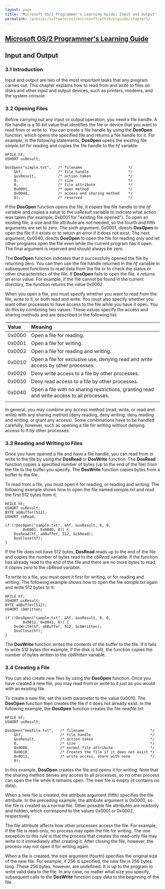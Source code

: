 ```yaml
---
layout: page
title: "Microsoft OS/2 Programmer's Learning Guide: Input and Output"
permalink: /pubs/pc/software/os2/microsoft/ptk10/plguide/chapter3/
---
```


[Microsoft OS/2 Programmer's Learning Guide](../)
---

Input and Output
---

### 3.1 Introduction

Input and output are two of the most important tasks that any program carries out. This chapter explains how
to read from and write to files on disks and other input and output devices, such as printers, modems, and the
system console.

### 3.2 Opening Files

Before carrying out any input or output operation, you need a file handle. A file handle is a 16-bit value
that identifies the file or device that you want to read from or write to. You can create a file handle by using
the **DosOpen** function, which opens the specified file and returns a file handle for it. For example, in the
following statements, **DosOpen** opens the existing file *simple.txt* for reading and copies the file handle to the
*hf* variable:

	HFILE hf;
	USHORT usResult;
	
	DosOpen("simple.txt",   /* filename                     */     
	    &hf,                /* file handle                  */
	    &usResult,          /* action taken                 */
	    0,                  /* size                         */
	    0,                  /* file attribute               */
	    0x0001,             /* open method                  */
	    0x0040,             /* access and sharing method    */
	    0);                 /* reserved                     */

If the **DosOpen** function opens the file, it copies the file handle to the *hf* variable and copies a value to
the *usResult* variable to indicate what action was taken (for example, 0x0001 for "existing file opened"). To open
an existing file, a size and file attribute are not needed, so the fourth and fifth arguments are set to zero.
The sixth argument, 0x0001, directs **DosOpen** to open the file if it exists or to return an error if it does not
exist. The next argument, 0x0040, directs **DosOpen** to open the file for reading only and let other programs open
the file even while the current program has it open. The final argument is reserved and should always be zero.

The **DosOpen** function indicates that it successfully opened the file by returning zero. You can then use the file
handle returned in the *hf* variable in subsequent functions to read data from the file or to check the status or
other characteristics of the file. If **DosOpen** fails to open the file, it returns an error value. For example,
if the file cannot be found in the current directory, the function returns the value 0x0002.

When you open a file, you must specify whether you want to read from the file, write to it, or both read and write.
You must also specify whether you want other processes to have access to the file while you have it open. You do this
by combining two values. These values specify the access and sharing methods and are described in the following list:

**Value**          | **Meaning**
:----------------- | :-------------
0x0000             | Open a file for reading.
0x0001             | Open a file for writing.
0x0002             | Open a file for reading and writing.
0x0010             | Open a file for exclusive use, denying read and write access by other processes.
0x0020             | Deny write access to a file by other processes.
0x0030             | Deny read access to a file by other processes.
0x0040             | Open a file with no sharing restrictions, granting read and write access to all processes.
                   |

In general, you may combine any access method (read, write, or read and write) with any sharing method
(deny reading, deny writing, deny reading and writing, or grant any access). Some combinations have to be
handled carefully, however, such as opening a file for writing without denying access to it by other processes.

### 3.3 Reading and Writing to Files

Once you have opened a file and have a file handle, you can read from or write to the file by using the
**DosRead** or **DosWrite** function. The **DosRead** function copies a specified number of bytes (up to the
end of the file) from the file to the buffer you specify. The **DosWrite** function copies bytes from a buffer
to the file.

To read from a file, you must open it for reading, or reading and writing. The following example shows how to
open the file named *sample.txt* and read the first 512 bytes from it:

	HFILE hf;
	USHORT usResult;
	BYTE abBuffer[512];
	USHORT cbRead;
	
	if (!DosOpen("sample.txt", &hf, &usResult, 0, 0,
	        0x0001, 0x0040, 0)) {
	    DosRead(hf, abBuffer, 512, &cbRead);
	    DosClose(hf);
	}

If the file does not have 512 bytes, **DosRead** reads up to the end of the file and copies the number of bytes
read to the *cbRead* variable. If the function has already read to the end of the file and there are no more bytes
to read, it copies zero to the *cbRead* variable.

To write to a file, you must open it first for writing, or for reading and writing. The following example shows
how to open the file *sample.txt* again and write 512 bytes to it:

	HFILE hf;
	USHORT usResult;
	BYTE abBuffer[512);
	USHORT cbWritten;
	
	if (!DosOpen("sample.txt", &hf, &usResult, 0, 0,
	        0x0011, 0x0041, 0)) {
  	    DosWrite(hf, abBuffer, 512, &cbWritten);
	    DosClose(hf);
	}

The **DosWrite** function writes the contents of the buffer to the file. If it fails to write 512 bytes
(for example, if the disk is full), the function copies the number of bytes written to the *cbWritten* variable.

### 3.4 Creating a File

You can also create new files by using the **DosOpen** function. Once you have created a new file, you may read
from or write to it just as you would with an existing file.

To create a new file, set the sixth parameter to the value 0x0010. The **DosOpen** function then creates the file
if it does not already exist. In the following example, the **DosOpen** function creates the file *newfile.txt*:

	HFILE hf;
	USHORT usResult;
	
	DosOpen("newfile.txt",   /* filename                              */
	    &hf,                 /* file handle                           */
	    &usResult,           /* action taken                          */
	    0,                   /* size                                  */
	    0x0000,              /* normal file attribute                 */
	    0x0010,              /* Creates the file if it does not exist */
	    0x0011,              /* write access, share with none         */
	    0);

In this example, **DosOpen** creates the file and opens it for writing. Note that the sharing method denies
any access to all processes, so no other process can open the file while it remains open. The new file is empty
(it contains no data).

When a new file is created, the attribute argument (fifth) specifies the file attribute. In the preceding example,
the attribute argument is 0x0000, so the file is created as a normal file. Other possible file attributes are
read­only and hidden, which correspond to the values 0x0001 or 0x0002, respectively.

The file attribute affects how other processes access the file. For example, if the file is read-only, no process
may open the file for writing. The one exception to this rule is that the process that creates the read-only file
may write to it immediately after creating it. After closing the file, however, the process may not open it for
writing again.

When a file is created, the size argument (fourth) specifies the original size of the new file. For example,
if 256 is specified, the new file is 256 bytes long. These 256 bytes, however, are undefined. It is up to the
program to write valid data to the file. In any case, no matter what size you specify, subsequent calls to the
**DosWrite** function copy data to the beginning of the file.
